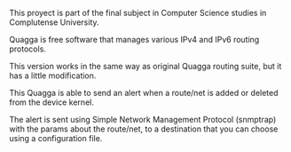 This proyect is part of the final subject in Computer Science studies in Complutense University.

Quagga is free software that manages various IPv4 and IPv6 routing protocols.

This version works in the same way as original Quagga routing suite, but it has a little modification.

This Quagga is able to send an alert when a route/net is added or deleted from the device kernel.

The alert is sent using Simple Network Management Protocol (snmptrap) with the params about the route/net, to a destination that you can choose using a configuration file.
